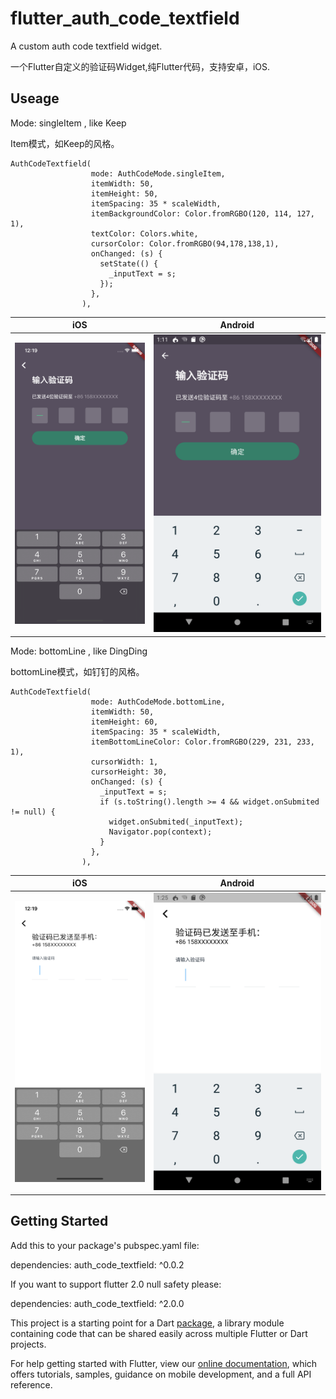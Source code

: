 # flutter_auth_code_textfield

A custom auth code textfield widget.

一个Flutter自定义的验证码Widget,纯Flutter代码，支持安卓，iOS.

## Useage

Mode: singleItem , like Keep 

Item模式，如Keep的风格。

```
AuthCodeTextfield(
                  mode: AuthCodeMode.singleItem,
                  itemWidth: 50,
                  itemHeight: 50,
                  itemSpacing: 35 * scaleWidth,
                  itemBackgroundColor: Color.fromRGBO(120, 114, 127, 1),
                  textColor: Colors.white,
                  cursorColor: Color.fromRGBO(94,178,138,1),
                  onChanged: (s) {
                    setState(() {
                      _inputText = s;
                    });
                  },
                ),
```


iOS            |  Android
:-------------------------:|:-------------------------:
![](https://github.com/JerryFans/flutter_auth_code_textfield/raw/master/mode1.png)  |  ![](https://github.com/JerryFans/flutter_auth_code_textfield/raw/master/mode3.png)

Mode: bottomLine , like DingDing 

bottomLine模式，如钉钉的风格。

```
AuthCodeTextfield(
                  mode: AuthCodeMode.bottomLine,
                  itemWidth: 50,
                  itemHeight: 60,
                  itemSpacing: 35 * scaleWidth,
                  itemBottomLineColor: Color.fromRGBO(229, 231, 233, 1),
                  cursorWidth: 1,
                  cursorHeight: 30,
                  onChanged: (s) {
                    _inputText = s;
                    if (s.toString().length >= 4 && widget.onSubmited != null) {
                      widget.onSubmited(_inputText);
                      Navigator.pop(context);
                    }
                  },
                ),
```

iOS            |  Android
:-------------------------:|:-------------------------:
![](https://github.com/JerryFans/flutter_auth_code_textfield/raw/master/mode2.png)  |  ![](https://github.com/JerryFans/flutter_auth_code_textfield/raw/master/mode5.png)



## Getting Started

Add this to your package's pubspec.yaml file:

dependencies:
  auth_code_textfield: ^0.0.2

If you want to support flutter 2.0 null safety please:

dependencies:
  auth_code_textfield: ^2.0.0

This project is a starting point for a Dart
[package](https://flutter.dev/developing-packages/),
a library module containing code that can be shared easily across
multiple Flutter or Dart projects.

For help getting started with Flutter, view our 
[online documentation](https://flutter.dev/docs), which offers tutorials, 
samples, guidance on mobile development, and a full API reference.
